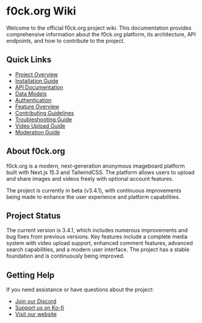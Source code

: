 # f0ck.org Wiki

Welcome to the official f0ck.org project wiki. This documentation provides comprehensive information about the f0ck.org platform, its architecture, API endpoints, and how to contribute to the project.

## Quick Links

- [Project Overview](Project-Overview)
- [Installation Guide](Installation-Guide)
- [API Documentation](API-Documentation)
- [Data Models](Data-Models)
- [Authentication](Authentication)
- [Feature Overview](Feature-Overview)
- [Contributing Guidelines](Contributing-Guidelines)
- [Troubleshooting Guide](Troubleshooting-Guide)
- [Video Upload Guide](Video-Upload-Guide)
- [Moderation Guide](Moderation-Guide)

## About f0ck.org

f0ck.org is a modern, next-generation anonymous imageboard platform built with Next.js 15.3 and TailwindCSS. The platform allows users to upload and share images and videos freely with optional account features.

The project is currently in beta (v3.4.1), with continuous improvements being made to enhance the user experience and platform capabilities.

## Project Status

The current version is 3.4.1, which includes numerous improvements and bug fixes from previous versions. Key features include a complete media system with video upload support, enhanced comment features, advanced search capabilities, and a modern user interface. The project has a stable foundation and is continuously being improved.

## Getting Help

If you need assistance or have questions about the project:

- [Join our Discord](https://discord.gg/SmWpwGnyrU)
- [Support us on Ko-fi](https://ko-fi.com/f0ck_org)
- [Visit our website](https://f0ck.org)